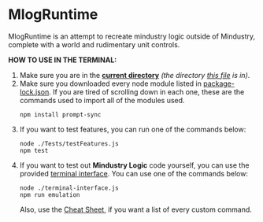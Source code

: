 # MlogRuntime

MlogRuntime is an attempt to recreate mindustry logic outside of Mindustry, complete with a world and rudimentary unit controls.

**HOW TO USE IN THE TERMINAL:**
1. Make sure you are in the **[current directory](.)** _(the directory [this file](readme.md) is in)_.
2. Make sure you downloaded every node module listed in [package-lock.json](package-lock.json). If you are tired of scrolling down in each one, these are the commands used to import all of the modules used.
   ```
   npm install prompt-sync
   ```
3. If you want to test features, you can run one of the commands below:
   ```
   node ./Tests/testFeatures.js
   npm test
   ```
4. If you want to test out **Mindustry Logic** code yourself, you can use the provided [terminal interface](terminal-interface.js). You can use one of the commands below:
   ```
   node ./terminal-interface.js
   npm run emulation
   ```
   Also, use the [Cheat Sheet](terminal-interface-cheat-sheet.md), if you want a list of every custom command.
